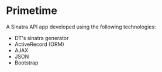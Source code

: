 # Primetime

A Sinatra API app developed using the following technologies:

* DT's sinatra generator
* ActiveRecord (ORM)
* AJAX
* JSON
* Bootstrap
